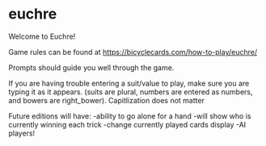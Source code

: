 # euchre

Welcome to Euchre!

Game rules can be found at https://bicyclecards.com/how-to-play/euchre/

Prompts should guide you well through the game. 

If you are having trouble entering a suit/value to play, make sure you are typing it as it appears. (suits are plural, numbers are entered as numbers, and bowers are right_bower). Capitlization does not matter

Future editions will have:
-ability to go alone for a hand
-will show who is currently winning each trick
-change currently played cards display
-AI players!
